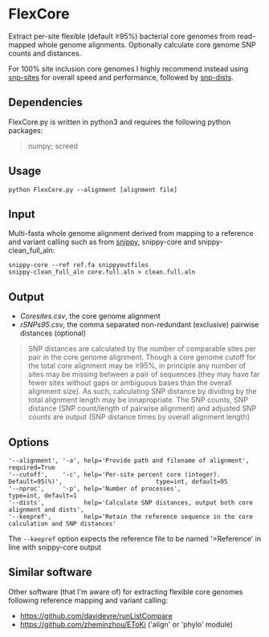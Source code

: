 # FlexCore

Extract per-site flexible (default ≥95%) bacterial core genomes from read-mapped whole genome alignments. Optionally calculate core genome SNP counts and distances.

For 100% site inclusion core genomes I highly recommend instead using [snp-sites](https://github.com/sanger-pathogens/snp-sites)
for overall speed and performance, followed by [snp-dists](https://github.com/tseemann/snp-dists).

## Dependencies

FlexCore.py is written in python3 and requires the following python packages:
> numpy; screed

## Usage

```shell
python FlexCore.py --alignment [alignment file]
```

## Input

Multi-fasta whole genome alignment derived from mapping to a reference and variant calling such as from [snippy](https://github.com/tseemann/snippy), snippy-core and snippy-clean_full_aln:

```shell
snippy-core --ref ref.fa snippyoutfiles 
snippy-clean_full_aln core.full.aln > clean.full.aln
```

## Output

- *Coresites.csv*, the core genome alignment  
- *rSNPs95.csv*, the comma separated non-redundant (exclusive) pairwise distances (optional)

>SNP distances are calculated by the number of comparable sites per pair in the core genome alignment. Though a core genome cutoff for the total core alignment may be ≥95%, in principle any number of sites may be missing between a pair of sequences (they may have far fewer sites without gaps or ambiguous bases than the overall alignment size). As such, calculating SNP distance by dividing by the total alignment length may be innapropriate. The SNP counts, SNP distance (SNP count/length of pairwise alignment) and adjusted SNP counts are output (SNP distance times by overall alignment length)

## Options

```shell
'--alignment', '-a', help='Provide path and filename of alignment',                                  required=True
'--cutoff',    '-c', help='Per-site percent core (integer). Default=95(%)',                          type=int, default=95
'--nproc',     '-p', help='Number of processes',                                                     type=int, default=1
'--dists',           help='Calculate SNP distances, output both core alignment and dists',                
'--keepref',         help='Retain the reference sequence in the core calculation and SNP distances'
```

The `--keepref` option expects the reference file to be named '>Reference' in line with snippy-core output

## Similar software

Other software (that I'm aware of) for extracting flexible core genomes following reference mapping and variant calling:

- <https://github.com/davideyre/runListCompare>  
- <https://github.com/zheminzhou/EToKi> ('align' or 'phylo' module)
